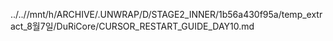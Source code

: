 ../..//mnt/h/ARCHIVE/.UNWRAP/D/STAGE2_INNER/1b56a430f95a/temp_extract_8월7일/DuRiCore/CURSOR_RESTART_GUIDE_DAY10.md